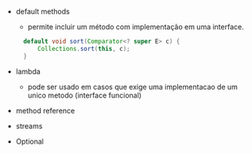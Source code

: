 - default methods
  - permite incluir um método com implementação em uma interface.
  ```java
    default void sort(Comparator<? super E> c) {
        Collections.sort(this, c);
    }
   ```
  
- lambda
  - pode ser usado em casos que exige uma implementacao de um unico metodo (interface funcional)

- method reference
- streams
- Optional